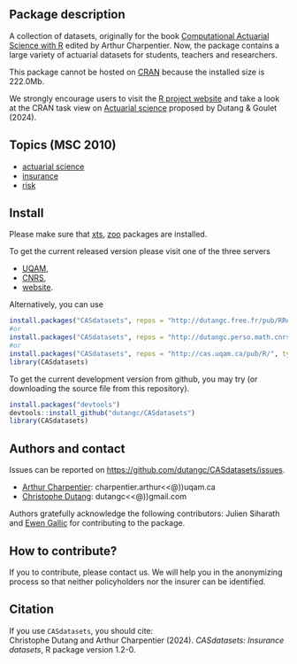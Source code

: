 ## Package description

A collection of datasets, originally for the book [Computational Actuarial Science with R](https://www.routledge.com/Computational-Actuarial-Science-with-R/Charpentier/p/book/9781138033788) edited by Arthur Charpentier. 
Now, the package contains a large variety of actuarial datasets for students, teachers and researchers.

This package cannot be hosted on [CRAN](https://cran.r-project.org/) because the installed size is 222.0Mb.

We strongly encourage users to visit the [R project website](https://www.r-project.org/)
and take a look at the CRAN task view 
on [Actuarial science](https://CRAN.R-project.org/view=ActuarialScience) proposed by Dutang & Goulet (2024).

## Topics (MSC 2010)

- [actuarial science](https://mathscinet.ams.org/mathscinet/msc/msc2010.html?t=62P05)
- [insurance](https://mathscinet.ams.org/mathscinet/msc/msc2010.html?t=97M30)
- [risk](https://mathscinet.ams.org/mathscinet/msc/msc2010.html?t=91B30)

## Install

Please make sure that [xts](https://CRAN.R-project.org/package=xts), [zoo](https://CRAN.R-project.org/package=zoo) packages are installed.

To get the current released version please visit one of the three servers

- [UQAM](http://cas.uqam.ca/),
- [CNRS](http://dutangc.perso.math.cnrs.fr/RRepository/),
- [website](http://dutangc.free.fr/pub/RRepos/).

Alternatively, you can use

``` r
install.packages("CASdatasets", repos = "http://dutangc.free.fr/pub/RRepos/", type="source")
#or 
install.packages("CASdatasets", repos = "http://dutangc.perso.math.cnrs.fr/RRepository/", type="source")
#or
install.packages("CASdatasets", repos = "http://cas.uqam.ca/pub/R/", type="source")
library(CASdatasets)
```

To get the current development version from github, you may try (or 
downloading the source file from this repository).

``` r
install.packages("devtools")
devtools::install_github("dutangc/CASdatasets")
library(CASdatasets)
```

## Authors and contact

Issues can be reported on <https://github.com/dutangc/CASdatasets/issues>.

- [Arthur Charpentier](https://freakonometrics.github.io/): charpentier.arthur\<\<\@))uqam.ca
- [Christophe Dutang](http://dutangc.free.fr/): dutangc\<\<\@))gmail.com

Authors gratefully acknowledge the following contributors: Julien Siharath and [Ewen Gallic](https://egallic.fr/) for contributing to the package.



## How to contribute?

If you to contribute, please contact us. We will help you in the anonymizing process
so that neither policyholders nor the insurer can be identified.

## Citation

If you use `CASdatasets`, you should cite: <br/> Christophe Dutang and Arthur Charpentier (2024). *CASdatasets: Insurance datasets*, R package version 1.2-0.
